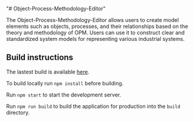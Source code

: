 "# Object-Process-Methodology-Editor" 

The Object-Process-Methodology-Editor allows users to create model elements such as objects, processes, and their relationships based on the theory and methodology of OPM. Users can use it to construct clear and standardized system models for representing various industrial systems.

## Build instructions

The lastest build is available [here](http://www.opmodel.cn/).

To build locally run `npm install` before building.

Run `npm start` to start the development server.

Run `npm run build` to build the application for production into the `build` directory.